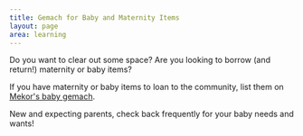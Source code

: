 ```yaml
---
title: Gemach for Baby and Maternity Items
layout: page
area: learning
---
```


Do you want to clear out some space? Are you looking to borrow (and return!) maternity or baby items? 

If you have maternity or baby items to loan to the community, list them on [Mekor's baby gemach](https://docs.google.com/spreadsheets/d/1FbdEkhJj_1ty_Lr66JXxRx8RBT-zYt5yN9L6yRFK3Ds/edit?pli=1#gid=0).

New and expecting parents, check back frequently for your baby needs and wants!